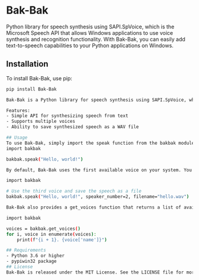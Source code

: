 # Bak-Bak
 Python library for speech synthesis using SAPI.SpVoice, which is the Microsoft Speech API that allows Windows applications to use voice synthesis and recognition functionality. With Bak-Bak, you can easily add text-to-speech capabilities to your Python applications on Windows.

## Installation

To install Bak-Bak, use pip:

```bash
pip install Bak-Bak

Bak-Bak is a Python library for speech synthesis using SAPI.SpVoice, which is the Microsoft Speech API that allows Windows applications to use voice synthesis and recognition functionality. With Bak-Bak, you can easily add text-to-speech capabilities to your Python applications on Windows.

Features:
- Simple API for synthesizing speech from text
- Supports multiple voices
- Ability to save synthesized speech as a WAV file

## Usage
To use Bak-Bak, simply import the speak function from the bakbak module and call it with the message you want to speak:
import bakbak

bakbak.speak("Hello, world!")

By default, Bak-Bak uses the first available voice on your system. You can specify a different voice using the speaker_number parameter. You can also use the speak function to save the synthesized speech as a WAV file:

import bakbak

# Use the third voice and save the speech as a file
bakbak.speak("Hello, world!", speaker_number=2, filename="hello.wav")

Bak-Bak also provides a get_voices function that returns a list of available voices on your system:

import bakbak

voices = bakbak.get_voices()
for i, voice in enumerate(voices):
    print(f"{i + 1}. {voice['name']}")

## Requirements
- Python 3.6 or higher
- pypiwin32 package
## License
Bak-Bak is released under the MIT License. See the LICENSE file for more details.

